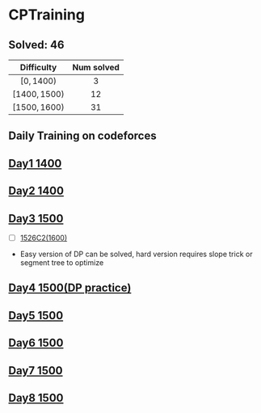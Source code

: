 # CPTraining
## Solved: 46
|Difficulty|Num solved|
|:-:|:-:|
| $[0, 1400)$ | 3|
| $[1400, 1500)$ | 12|
| $[1500, 1600)$ | 31|
## Daily Training on codeforces
## [Day1 1400](./Day1-0501-1400/README.md)
## [Day2 1400](./Day2-0502-1400/README.md)
## [Day3 1500](./Day3-0503-1500/README.md)
- [ ] [1526C2(1600)](https://codeforces.com/problemset/problem/1526/C2)
- Easy version of DP can be solved, hard version requires slope trick or segment tree to optimize
## [Day4 1500(DP practice)](./Day4-0504-1500/README.md)
## [Day5 1500](./Day5-0505-1500/README.md)
## [Day6 1500](./Day6-0506-1500/README.md)
## [Day7 1500](./Day7-0507-1500/README.md)
## [Day8 1500](./Day8-0508-1500/README.md)